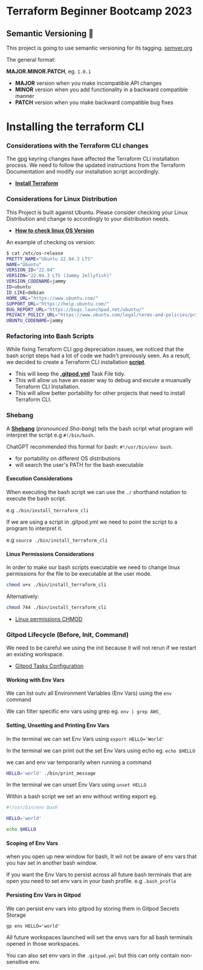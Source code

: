 # Terraform Beginner Bootcamp 2023

## Semantic Versioning  :mage:

This project is going to use semantic versioning for its tagging. [semver.org](https://semver.org/)

The general format:

 **MAJOR.MINOR.PATCH**, eg. `1.0.1`

- **MAJOR** version when you make incompatible API changes
- **MINOR** version when you add functionality in a backward compatible manner
- **PATCH** version when you make backward compatible bug fixes 

# Installing the terraform CLI


### Considerations with the Terraform CLI changes 
The gpg keyring changes have affected the Terraform CLI installation process. We need to follow the updated instructions from the Terraform Documentation and modify our installation script accordingly.
 - [**Install Terraform**](https://developer.hashicorp.com/terraform/tutorials/aws-get-started/install-cli)


### Considerations for Linux Distribution 

This Project is built against Ubuntu.
Please consider checking your Linux Distribution and change to accordingly to your distribution needs.

- [**How to check linux OS Version**](https://www.cyberciti.biz/faq/how-to-check-os-version-in-linux-command-line/)

An example of checking os version:
```sh
$ cat /etc/os-release 
PRETTY_NAME="Ubuntu 22.04.3 LTS"
NAME="Ubuntu"
VERSION_ID="22.04"
VERSION="22.04.3 LTS (Jammy Jellyfish)"
VERSION_CODENAME=jammy
ID=ubuntu
ID_LIKE=debian
HOME_URL="https://www.ubuntu.com/"
SUPPORT_URL="https://help.ubuntu.com/"
BUG_REPORT_URL="https://bugs.launchpad.net/ubuntu/"
PRIVACY_POLICY_URL="https://www.ubuntu.com/legal/terms-and-policies/privacy-policy"
UBUNTU_CODENAME=jammy
```




### Refactoring into Bash Scripts 

While fixing Terraform CLI gpg depreciation issues, we noticed that the bash script steps had a lot of code we hadn't previously seen. As a result, we decided to create a Terraform CLI installation [**script**](./bin/install_terraform_cli).

- This will keep the [**.gitpod.yml**](./.gitpod.yml) Task File tidy.
- This will allow us have an easier way to debug and excute a muanually Terraform CLI Installation.
- This will allow better portability for other projects that need to install Terraform CLI.



### Shebang 
A [**Shebang**](https://en.wikipedia.org/wiki/Shebang_(Unix)) (*pronounced Sha-bang*) tells the bash script 
what program will interpret the script e.g  `#!/bin/bash`.

ChatGPT recommended this format for bash: `#!/usr/bin/env bash`.

- for portability on different OS distributions
- will search the user's PATH for the bash executable



#### Execution Considerations
When executing the bash script we can use the `./` shorthand notation to execute the bash script.

e.g `./bin/install_terraform_cli`

If we are using a script in .gitpod.yml we need to point the script to a program to interpret it.

e.g `source ./bin/install_terraform_cli`

#### Linux Permissions Considerations

In order to make our bash scripts executable we need to change linux permissions for the file to be executable at the user mode.

```sh
chmod u+x ./bin/install_terraform_cli
```

Alternatively:
```sh
chmod 744 ./bin/install_terraform_cli
```

- [Linux permissions CHMOD](https://en.wikipedia.org/wiki/Chmod)



### Gitpod Lifecycle (Before, Init, Command)

We need to be careful we using the init because it will not rerun if we restart an existing workspace.

- [Gitpod Tasks Configuration](https://www.gitpod.io/docs/configure/workspaces/tasks)


#### Working with Env Vars

We can list outv all Environment Variables (Env Vars) using the `env` command

We can filter specific env vars using grep eg. `env | grep AWS_`

#### Setting, Unsetting and Printing Env Vars

In the terminal we can set Env Vars using `export HELLO='World'`

In the terminal we can print out the set Env Vars using echo eg. `echo $HELLO`

we can and env var temporarily when running a command
```sh
HELLO='world' ./bin/print_message
```

In the terminal we can unset Env Vars using `unset HELLO`

Within a bash script we set an env without writing export eg.

```sh
#!/usr/bin/env bash

HELLO='world'

echo $HELLO
```

#### Scoping of Env Vars 

when you  open up new window for bash, It wil not be aware of env vars that you hav set in another bash window.

If you want the Env Vars to persist across all future bash terminals that are open you need to set env vars in your bash profile. e.g `.bash_profle`

#### Persisting Env Vars in Gitpod

We can persist env vars into gitpod by storing them in Gitpod Secrets Storage

```
gp env HELLO='world'
```
All future workspaces  launched will set the envs vars for all bash terminals opened in those workspaces.

You can also set env vars in the `.gitpod.yml` but this can only contain non-sensitive env.

